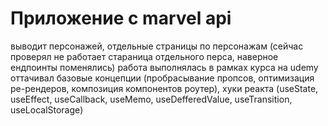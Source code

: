 # Приложение с marvel api
выводит персонажей, отдельные страницы по персонажам (сейчас проверял не работает стараница отдельного перса, 
наверное ендпоинты поменялись)
работа выполнялась в рамках курса на udemy
оттачивал базовые концепции (пробрасывание пропсов, оптимизация ре-рендеров, композиция компонентов
роутер), хуки реакта (useState, useEffect, useCallback, useMemo, useDefferedValue, useTransition, useLocalStorage)
